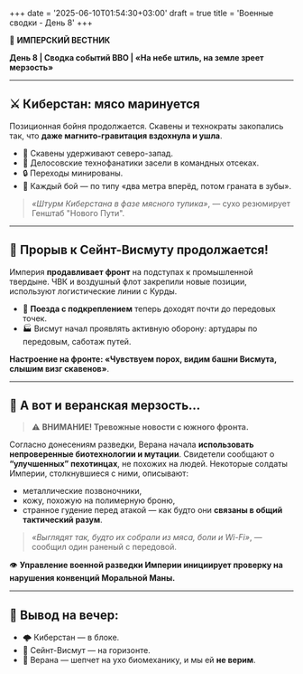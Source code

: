 +++
date = '2025-06-10T01:54:30+03:00'
draft = true
title = 'Военные сводки - День 8'
+++

📜 **ИМПЕРСКИЙ ВЕСТНИК**

**День 8 | Сводка событий ВВО | «На небе штиль, на земле зреет мерзость»**

---

## ⚔️ **Киберстан: мясо маринуется**

Позиционная бойня продолжается.
Скавены и технократы закопались так, что **даже магнито-гравитация вздохнула и ушла**.

* 🐀 Скавены удерживают северо-запад.
* 🧱 Делосовские технофанатики засели в командных отсеках.
* 🔒 Переходы минированы.
* 💢 Каждый бой — по типу «два метра вперёд, потом граната в зубы».

> *«Штурм Киберстана в фазе мясного тупика»*, — сухо резюмирует Генштаб "Нового Пути".

---

## 🚛 **Прорыв к Сейнт-Висмуту продолжается!**

Империя **продавливает фронт** на подступах к промышленной твердыне.
ЧВК и воздушный флот закрепили новые позиции, используют логистические линии с Курды.

* 🚂 **Поезда с подкреплением** теперь доходят почти до передовых точек.
* 🏭 Висмут начал проявлять активную оборону: артудары по передовым, саботаж путей.

**Настроение на фронте: «Чувствуем порох, видим башни Висмута, слышим визг скавенов»**.

---

## 🧪 **А вот и веранская мерзость…**

> ⚠ **ВНИМАНИЕ! Тревожные новости с южного фронта.**

Согласно донесениям разведки, Верана начала **использовать непроверенные биотехнологии и мутации**.
Свидетели сообщают о **“улучшенных” пехотинцах**, не похожих на людей.
Некоторые солдаты Империи, столкнувшиеся с ними, описывают:

* металлические позвоночники,
* кожу, похожую на полимерную броню,
* странное гудение перед атакой — как будто они **связаны в общий тактический разум**.

> *«Выглядят так, будто их собрали из мяса, боли и Wi-Fi»*, — сообщил один раненый с передовой.

👁 **Управление военной разведки Империи инициирует проверку на нарушения конвенций Моральной Маны.**

---

## 🧠 **Вывод на вечер:**

* 🌩 Киберстан — в блоке.
* 🚀 Сейнт-Висмут — на горизонте.
* 👿 Верана — шепчет на ухо биомеханику, и мы ей **не верим**.
